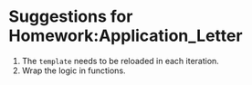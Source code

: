 # Suggestions for Homework:Application_Letter

1. The `template` needs to be reloaded in each iteration.
2. Wrap the logic in functions.
